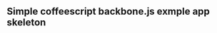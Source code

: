 Simple coffeescript backbone.js exmple app skeleton
---------------------------------------------------

